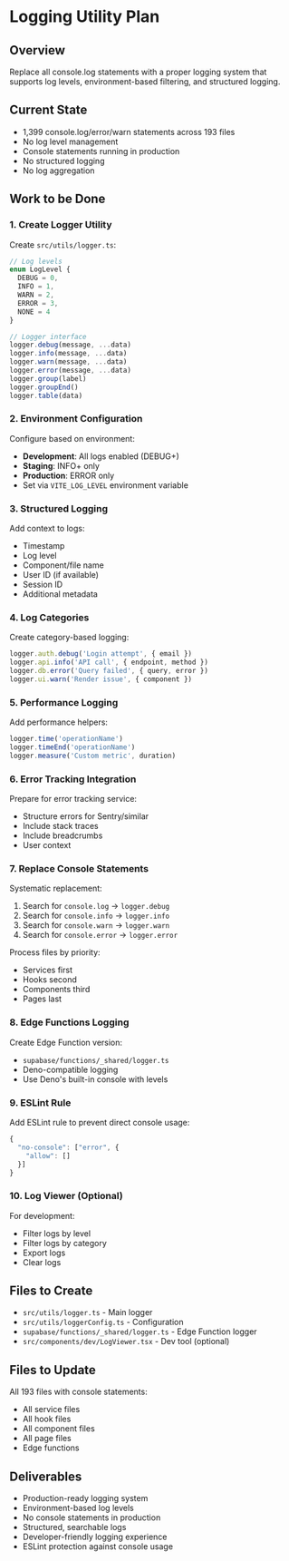 # Logging Utility Plan

## Overview
Replace all console.log statements with a proper logging system that supports log levels, environment-based filtering, and structured logging.

## Current State
- 1,399 console.log/error/warn statements across 193 files
- No log level management
- Console statements running in production
- No structured logging
- No log aggregation

## Work to be Done

### 1. Create Logger Utility
Create `src/utils/logger.ts`:

```typescript
// Log levels
enum LogLevel {
  DEBUG = 0,
  INFO = 1,
  WARN = 2,
  ERROR = 3,
  NONE = 4
}

// Logger interface
logger.debug(message, ...data)
logger.info(message, ...data)
logger.warn(message, ...data)
logger.error(message, ...data)
logger.group(label)
logger.groupEnd()
logger.table(data)
```

### 2. Environment Configuration
Configure based on environment:
- **Development**: All logs enabled (DEBUG+)
- **Staging**: INFO+ only
- **Production**: ERROR only
- Set via `VITE_LOG_LEVEL` environment variable

### 3. Structured Logging
Add context to logs:
- Timestamp
- Log level
- Component/file name
- User ID (if available)
- Session ID
- Additional metadata

### 4. Log Categories
Create category-based logging:
```typescript
logger.auth.debug('Login attempt', { email })
logger.api.info('API call', { endpoint, method })
logger.db.error('Query failed', { query, error })
logger.ui.warn('Render issue', { component })
```

### 5. Performance Logging
Add performance helpers:
```typescript
logger.time('operationName')
logger.timeEnd('operationName')
logger.measure('Custom metric', duration)
```

### 6. Error Tracking Integration
Prepare for error tracking service:
- Structure errors for Sentry/similar
- Include stack traces
- Include breadcrumbs
- User context

### 7. Replace Console Statements
Systematic replacement:
1. Search for `console.log` → `logger.debug`
2. Search for `console.info` → `logger.info`
3. Search for `console.warn` → `logger.warn`
4. Search for `console.error` → `logger.error`

Process files by priority:
- Services first
- Hooks second
- Components third
- Pages last

### 8. Edge Functions Logging
Create Edge Function version:
- `supabase/functions/_shared/logger.ts`
- Deno-compatible logging
- Use Deno's built-in console with levels

### 9. ESLint Rule
Add ESLint rule to prevent direct console usage:
```javascript
{
  "no-console": ["error", {
    "allow": []
  }]
}
```

### 10. Log Viewer (Optional)
For development:
- Filter logs by level
- Filter logs by category
- Export logs
- Clear logs

## Files to Create
- `src/utils/logger.ts` - Main logger
- `src/utils/loggerConfig.ts` - Configuration
- `supabase/functions/_shared/logger.ts` - Edge Function logger
- `src/components/dev/LogViewer.tsx` - Dev tool (optional)

## Files to Update
All 193 files with console statements:
- All service files
- All hook files
- All component files
- All page files
- Edge functions

## Deliverables
- Production-ready logging system
- Environment-based log levels
- No console statements in production
- Structured, searchable logs
- Developer-friendly logging experience
- ESLint protection against console usage
